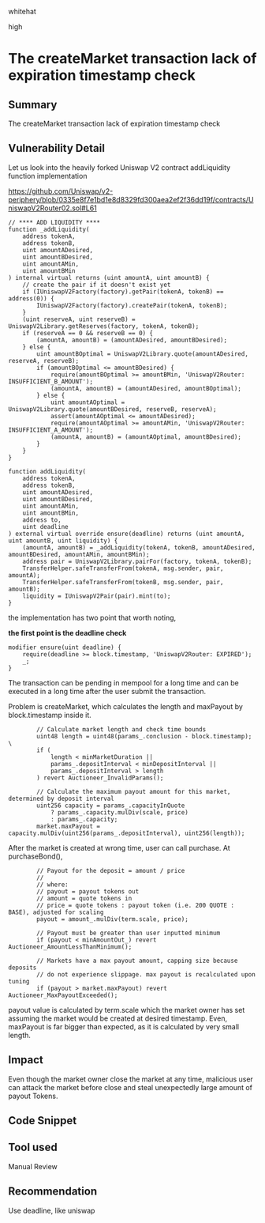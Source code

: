 whitehat

high

# The createMarket transaction lack of expiration timestamp check

## Summary

The createMarket transaction lack of expiration timestamp check

## Vulnerability Detail

Let us look into the heavily forked Uniswap V2 contract addLiquidity function implementation

https://github.com/Uniswap/v2-periphery/blob/0335e8f7e1bd1e8d8329fd300aea2ef2f36dd19f/contracts/UniswapV2Router02.sol#L61

```solidity
// **** ADD LIQUIDITY ****
function _addLiquidity(
	address tokenA,
	address tokenB,
	uint amountADesired,
	uint amountBDesired,
	uint amountAMin,
	uint amountBMin
) internal virtual returns (uint amountA, uint amountB) {
	// create the pair if it doesn't exist yet
	if (IUniswapV2Factory(factory).getPair(tokenA, tokenB) == address(0)) {
		IUniswapV2Factory(factory).createPair(tokenA, tokenB);
	}
	(uint reserveA, uint reserveB) = UniswapV2Library.getReserves(factory, tokenA, tokenB);
	if (reserveA == 0 && reserveB == 0) {
		(amountA, amountB) = (amountADesired, amountBDesired);
	} else {
		uint amountBOptimal = UniswapV2Library.quote(amountADesired, reserveA, reserveB);
		if (amountBOptimal <= amountBDesired) {
			require(amountBOptimal >= amountBMin, 'UniswapV2Router: INSUFFICIENT_B_AMOUNT');
			(amountA, amountB) = (amountADesired, amountBOptimal);
		} else {
			uint amountAOptimal = UniswapV2Library.quote(amountBDesired, reserveB, reserveA);
			assert(amountAOptimal <= amountADesired);
			require(amountAOptimal >= amountAMin, 'UniswapV2Router: INSUFFICIENT_A_AMOUNT');
			(amountA, amountB) = (amountAOptimal, amountBDesired);
		}
	}
}

function addLiquidity(
	address tokenA,
	address tokenB,
	uint amountADesired,
	uint amountBDesired,
	uint amountAMin,
	uint amountBMin,
	address to,
	uint deadline
) external virtual override ensure(deadline) returns (uint amountA, uint amountB, uint liquidity) {
	(amountA, amountB) = _addLiquidity(tokenA, tokenB, amountADesired, amountBDesired, amountAMin, amountBMin);
	address pair = UniswapV2Library.pairFor(factory, tokenA, tokenB);
	TransferHelper.safeTransferFrom(tokenA, msg.sender, pair, amountA);
	TransferHelper.safeTransferFrom(tokenB, msg.sender, pair, amountB);
	liquidity = IUniswapV2Pair(pair).mint(to);
}
```

the implementation has two point that worth noting,

**the first point is the deadline check**

```solidity
modifier ensure(uint deadline) {
	require(deadline >= block.timestamp, 'UniswapV2Router: EXPIRED');
	_;
}
```

The transaction can be pending in mempool for a long time and can be executed in a long time after the user submit the transaction.

Problem is createMarket, which calculates the length and maxPayout by block.timestamp inside it.

```solidity
        // Calculate market length and check time bounds
        uint48 length = uint48(params_.conclusion - block.timestamp); \
        if (
            length < minMarketDuration ||
            params_.depositInterval < minDepositInterval ||
            params_.depositInterval > length
        ) revert Auctioneer_InvalidParams();

        // Calculate the maximum payout amount for this market, determined by deposit interval
        uint256 capacity = params_.capacityInQuote
            ? params_.capacity.mulDiv(scale, price)
            : params_.capacity;
        market.maxPayout = capacity.mulDiv(uint256(params_.depositInterval), uint256(length));

```

After the market is created at wrong time, user can call purchase.
At purchaseBond(),

```solidity
        // Payout for the deposit = amount / price
        //
        // where:
        // payout = payout tokens out
        // amount = quote tokens in
        // price = quote tokens : payout token (i.e. 200 QUOTE : BASE), adjusted for scaling
        payout = amount_.mulDiv(term.scale, price);

        // Payout must be greater than user inputted minimum
        if (payout < minAmountOut_) revert Auctioneer_AmountLessThanMinimum();

        // Markets have a max payout amount, capping size because deposits
        // do not experience slippage. max payout is recalculated upon tuning
        if (payout > market.maxPayout) revert Auctioneer_MaxPayoutExceeded();
```

payout value is calculated by term.scale which the market owner has set assuming the market would be created at desired timestamp.
Even, maxPayout is far bigger than expected, as it is calculated by very small length.


## Impact

Even though the market owner close the market at any time, malicious user can attack the market before close and steal unexpectedly large amount of payout Tokens.


## Code Snippet

## Tool used

Manual Review

## Recommendation

Use deadline, like uniswap

